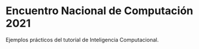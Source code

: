 # Encuentro Nacional de Computación 2021

Ejemplos prácticos del tutorial de Inteligencia Computacional.


